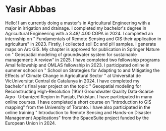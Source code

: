 # Yasir Abbas

Hello! I am currently doing a master's in Agricultural Engineering with a major in irrigation and drainage. I completed my bachelor's degree in Agricultural Engineering with a 3.48/ 4.00 CGPA in 2024. I completed an internship on " Fundamentals of Remote Sensing and GIS their application in agriculture" in 2023. Firstly, I collected soil Ec and pH samples. I generate maps on Arc GIS. My chapter is approved for publication in Springer Nature on " Geospatial modeling of groundwater system for sustainable management: A review" in 2025.  I have completed two fellowship programs  Amal fellowship and OMLAS fellowship in 2023.  I participated online in summer school on " School on Strategies for Adapting to and Mitigating the Effects of Climate Change in Agricultural Sector " at Universitat de VicUniversitat Central de Catalunya in 2024. I have completed my bachelor's final year project on the topic " Geospatial modeling for Reconstructing High-Resolution (1Km) Groundwater Quality Data-Scarce Agro- Urbanized Region in Panjab, Pakistan. I have participated in many online courses. I have completed a short course on "Introduction to GIS mapping" from the University of Toronto. I have also participated in the online training " Introduction to Remote Sensing and Hands-on Disaster Management Applications" from the SpaceSuite project funded by the European Union in 2024.
